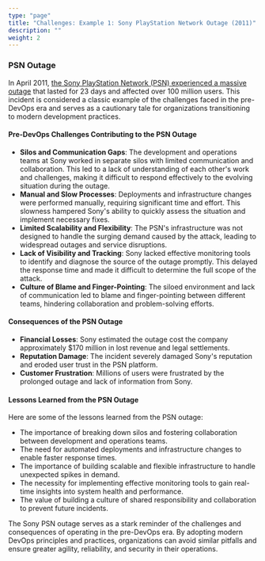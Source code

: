 ```yaml
---
type: "page"
title: "Challenges: Example 1: Sony PlayStation Network Outage (2011)"
description: ""
weight: 2
---
```


### PSN Outage
In April 2011, [the Sony PlayStation Network (PSN) experienced a massive outage](https://en.wikipedia.org/wiki/2011_PlayStation_Network_outage) that lasted for 23 days and affected over 100 million users. This incident is considered a classic example of the challenges faced in the pre-DevOps era and serves as a cautionary tale for organizations transitioning to modern development practices.

#### Pre-DevOps Challenges Contributing to the PSN Outage
- **Silos and Communication Gaps**: The development and operations teams at Sony worked in separate silos with limited communication and collaboration. This led to a lack of understanding of each other's work and challenges, making it difficult to respond effectively to the evolving situation during the outage.
- **Manual and Slow Processes**: Deployments and infrastructure changes were performed manually, requiring significant time and effort. This slowness hampered Sony's ability to quickly assess the situation and implement necessary fixes.
- **Limited Scalability and Flexibility**: The PSN's infrastructure was not designed to handle the surging demand caused by the attack, leading to widespread outages and service disruptions.
- **Lack of Visibility and Tracking**: Sony lacked effective monitoring tools to identify and diagnose the source of the outage promptly. This delayed the response time and made it difficult to determine the full scope of the attack.
- **Culture of Blame and Finger-Pointing**: The siloed environment and lack of communication led to blame and finger-pointing between different teams, hindering collaboration and problem-solving efforts.

#### Consequences of the PSN Outage
- **Financial Losses**: Sony estimated the outage cost the company approximately $170 million in lost revenue and legal settlements.
- **Reputation Damage**: The incident severely damaged Sony's reputation and eroded user trust in the PSN platform.
- **Customer Frustration**: Millions of users were frustrated by the prolonged outage and lack of information from Sony.

#### Lessons Learned from the PSN Outage
Here are some of the lessons learned from the PSN outage:

- The importance of breaking down silos and fostering collaboration between development and operations teams.
- The need for automated deployments and infrastructure changes to enable faster response times.
- The importance of building scalable and flexible infrastructure to handle unexpected spikes in demand.
- The necessity for implementing effective monitoring tools to gain real-time insights into system health and performance.
- The value of building a culture of shared responsibility and collaboration to prevent future incidents.


The Sony PSN outage serves as a stark reminder of the challenges and consequences of operating in the pre-DevOps era. By adopting modern DevOps principles and practices, organizations can avoid similar pitfalls and ensure greater agility, reliability, and security in their operations.